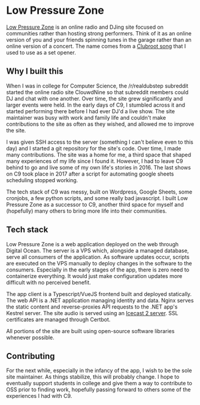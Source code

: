 # Low Pressure Zone

[Low Pressure Zone](https://lowpressurezone.com) is an online radio and DJing site focused on communities rather than hosting strong performers. Think of it as an online version of you and your friends spinning tunes in the garage rather than an online version of a concert. The name comes from a [Clubroot song](https://www.youtube.com/watch?v=0nctcPI-_nI) that I used to use as a set opener.

## Why I built this

When I was in college for Computer Science, the /r/realdubstep subreddit started the online radio site ClouwdNine so that subreddit members could DJ and chat with one another. Over time, the site grew significantly and larger events were held. In the early days of C9, I stumbled across it and started performing there before I had ever DJ'd a live show. The site maintainer was busy with work and family life and couldn't make contributions to the site as often as they wished, and allowed me to improve the site.

I was given SSH access to the server (something I can't believe even to this day) and I started a git repository for the site's code. Over time, I made many contributions. The site was a home for me, a third space that shaped many experiences of my life since I found it. However, I had to leave C9 behind to go and live some of my own life's stories in 2016. The last shows on C9 took place in 2017 after a script for automating google sheets scheduling stopped working.

The tech stack of C9 was messy, built on Wordpress, Google Sheets, some cronjobs, a few python scripts, and some really bad javascript. I built Low Pressure Zone as a successor to C9, another third space for myself and (hopefully) many others to bring more life into their communities.

## Tech stack

Low Pressure Zone is a web application deployed on the web through Digital Ocean. The server is a VPS which, alongside a managed database, serve all consumers of the application. As software updates occur, scripts are executed on the VPS manually to deploy changes in the software to the consumers. Especially in the early stages of the app, there is zero need to containerize everything. It would just make configuration updates more difficult with no perceived benefit.

The app client is a Typescript/VueJS frontend built and deployed statically. The web API is a .NET application managing identity and data. Nginx serves the static content and reverse-proxies API requests to the .NET app's Kestrel server. The site audio is served using an [Icecast 2 server](https://icecast.org/). SSL certificates are managed through Certbot.

All portions of the site are built using open-source software libraries whenever possible.

## Contributing

For the next while, especially in the infancy of the app, I wish to be the sole site maintainer. As things stabilize, this will probably change. I hope to eventually support students in college and give them a way to contribute to OSS prior to finding work, hopefully passing forward to others some of the experiences I had with C9.
